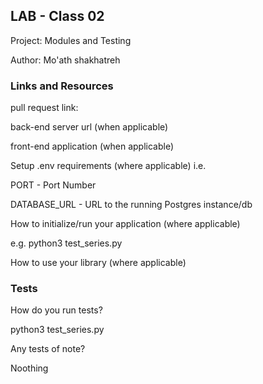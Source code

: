 ## LAB - Class 02

Project: Modules and Testing

Author: Mo'ath shakhatreh

### Links and Resources
pull request link: 

back-end server url (when applicable)

front-end application (when applicable)

Setup
.env requirements (where applicable)
i.e.

PORT - Port Number

DATABASE_URL - URL to the running Postgres instance/db

How to initialize/run your application (where applicable)

e.g. python3 test_series.py

How to use your library (where applicable)

### Tests

How do you run tests? 

python3 test_series.py

Any tests of note?

Noothing

